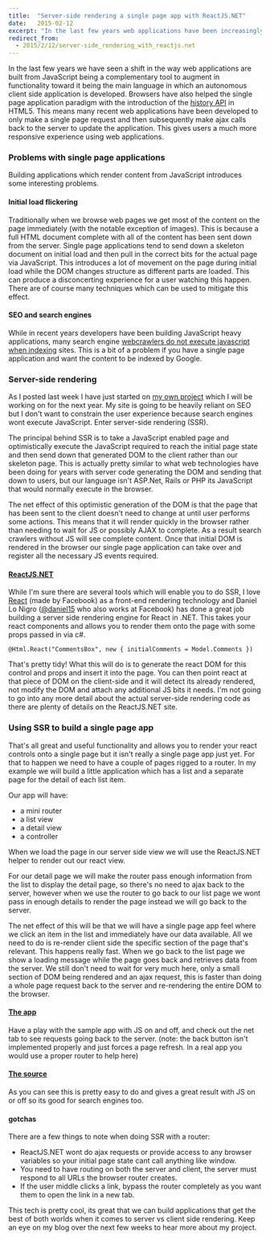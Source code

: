 ```yaml
---
title:  "Server-side rendering a single page app with ReactJS.NET"
date:   2015-02-12
excerpt: "In the last few years web applications have been increasingly built in JavaScript.This provides rich interactive UI's but introduces problems with non-js search crawlers and initial page load performance. In this post I will look at server-side rendering of a JS application to mitigate these problems."
redirect_from:
  - 2015/2/12/server-side_rendering_with_reactjs.net
---
```

In the last few years we have seen a shift in the way web applications are built from JavaScript being a complementary tool to augment in functionality toward it being the main language in which an autonomous client side application is developed. Browsers have also helped the single page application paradigm with the introduction of the [history API](https://developer.mozilla.org/en-US/docs/Web/Guide/API/DOM/Manipulating_the_browser_history) in HTML5. This means many recent web applications have been developed to only make a single page request and then subsequently make ajax calls back to the server to update the application. This gives users a much more responsive experience using web applications.

### Problems with single page applications
Building applications which render content from JavaScript introduces some interesting problems.

#### Initial load flickering
Traditionally when we browse web pages we get most of the content on the page immediately (with the notable exception of images). This is because a full HTML document complete with all of the content has been sent down from the server. Single page applications tend to send down a skeleton document on initial load and then pull in the correct bits for the actual page via JavaScript. This introduces a lot of movement on the page during initial load while the DOM changes structure as different parts are loaded. This can produce a disconcerting experience for a user watching this happen. There are of course many techniques which can be used to mitigate this effect.

#### SEO and search engines
While in recent years developers have been building JavaScript heavy applications, many search engine [webcrawlers do not execute javascript when indexing](https://developers.google.com/webmasters/ajax-crawling/docs/learn-more) sites. This is a bit of a problem if you have a single page application and want the content to be indexed by Google.

### Server-side rendering
As I posted last week I have just started on [my own project](/2014/12/23/new_beginnings) which I will be working on for the next year. My site is going to be heavily reliant on SEO but I don't want to constrain the user experience because search engines wont execute JavaScript. Enter server-side rendering (SSR).

The principal behind SSR is to take a JavaScript enabled page and optimistically execute the JavaScript required to reach the initial page state and then send down that generated DOM to the client rather than our skeleton page. This is actually pretty similar to what web technologies have been doing for years with server code generating the DOM and sending that down to users, but our language isn't ASP.Net, Rails or PHP its JavaScript that would normally execute in the browser.

The net effect of this optimistic generation of the DOM is that the page that has been sent to the client doesn't need to change at until user performs some actions. This means that it will render quickly in the browser rather than needing to wait for JS or possibly AJAX to complete. As a result search crawlers without JS will see complete content. Once that initial DOM is rendered in the browser our single page application can take over and register all the necessary JS events required.

#### [ReactJS.NET](http://reactjs.net/)
While I'm sure there are several tools which will enable you to do SSR, I love [React](http://facebook.github.io/react/) (made by Facebook) as a front-end rendering technology and Daniel Lo Nigro ([@daniel15](https://twitter.com/daniel15) who also works at Facebook) has done a great job building a server side rendering engine for React in .NET. This takes your react components and allows you to render them onto the page with some props passed in via c#.

    @Html.React("CommentsBox", new { initialComments = Model.Comments })

That's pretty tidy! What this will do is to generate the react DOM for this control and props and insert it into the page. You can then point react at that piece of DOM on the client-side and it will detect its already rendered, not modify the DOM and attach any additional JS bits it needs. I'm not going to go into any more detail about the actual server-side rendering code as there are plenty of details on the ReactJS.NET site.

### Using SSR to build a single page app
That's all great and useful functionality and allows you to render your react controls onto a single page but it isn't really a single page app just yet. For that to happen we need to have a couple of pages rigged to a router. In my example we will build a little application which has a list and a separate page for the detail of each list item.

Our app will have:

 - a mini router
 - a list view
 - a detail view
 - a controller

 When we load the page in our server side view we will use the ReactJS.NET helper to render out our react view.

 For our detail page we will make the router pass enough information from the list to display the detail page, so there's no need to ajax back to the server, however when we use the router to go back to our list page we wont pass in enough details to render the page instead we will go back to the server.

The net effect of this will be that we will have a single page app feel where we click an item in the list and immediately have our data available. All we need to do is re-render client side the specific section of the page that's relevant. This happens really fast. When we go back to the list page we show a loading message while the page goes back and retrieves data from the server. We still don't need to wait for very much here, only a small section of DOM being rendered and an ajax request, this is faster than doing a whole page request back to the server and re-rendering the entire DOM to the browser.

#### [The app](http://seofriendlysinglepageapp.azurewebsites.net/)

Have a play with the sample app with JS on and off, and check out the net tab to see requests going back to the server. (note: the back button isn't implemented properly and just forces a page refresh. In a real app you would use a proper router to help here)

#### [The source](https://github.com/lukemcgregor/SeoFriendlySinglePageApp)

As you can see this is pretty easy to do and gives a great result with JS on or off so its good for search engines too.

#### gotchas
There are a few things to note when doing SSR with a router:

 - ReactJS.NET wont do ajax requests or provide access to any browser variables so your initial page state cant call anything like window.
 - You need to have routing on both the server and client, the server must respond to all URLs the browser router creates.
 - If the user middle clicks a link, bypass the router completely as you want them to open the link in a new tab.

This tech is pretty cool, its great that we can build applications that get the best of both worlds when it comes to server vs client side rendering. Keep an eye on my blog over the next few weeks to hear more about my project.
